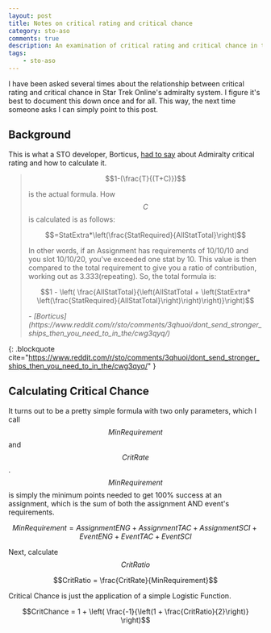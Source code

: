```yaml
---
layout: post
title: Notes on critical rating and critical chance
category: sto-aso
comments: true
description: An examination of critical rating and critical chance in the Admiralty system. 
tags:
    - sto-aso
---
```


I have been asked several times about the relationship between critical rating and critical chance in Star Trek Online's admiralty system. I figure it's best to document this down once and for all. This way, the next time someone asks I can simply point to this post.

## Background

This is what a STO developer, Borticus, [had to say](https://www.reddit.com/r/sto/comments/3qhuoi/dont_send_stronger_ships_then_you_need_to_in_the/cwg3qyq/) about Admiralty critical rating and how to calculate it.

>
> $$1-(\frac{T}{(T+C)})$$ 
>
> is the actual formula.
> How $$C$$ is calculated is as follows:
> 
> $$=StatExtra*\left(\frac{StatRequired}{AllStatTotal}\right)$$
> 
> In other words, if an Assignment has requirements of 10/10/10 and you slot 10/10/20, you've exceeded one stat by 10. This value is then compared to the total requirement to give you a ratio of contribution, working out as 3.333(repeating).
> So, the total formula is:
>
> $$1 - \left( \frac{AllStatTotal}{\left(AllStatTotal + \left(StatExtra* \left(\frac{StatRequired}{AllStatTotal}\right)\right)\right)}\right)$$
> 
><footer><cite> - [Borticus](https://www.reddit.com/r/sto/comments/3qhuoi/dont_send_stronger_ships_then_you_need_to_in_the/cwg3qyq/)</cite></footer>
{: .blockquote cite="https://www.reddit.com/r/sto/comments/3qhuoi/dont_send_stronger_ships_then_you_need_to_in_the/cwg3qyq/" }


## Calculating Critical Chance

It turns out to be a pretty simple formula with two only parameters, which I call $$MinRequirement$$ and $$CritRate$$. $$MinRequirement$$ is simply the minimum points needed to get 100% success at an assignment, which is the sum of both the assignment AND event's requirements.

$$MinRequirement = AssignmentENG + AssignmentTAC + AssignmentSCI + EventENG + EventTAC + EventSCI$$

Next, calculate $$CritRatio$$

$$CritRatio = \frac{CritRate}{MinRequirement}$$

Critical Chance is just the application of a simple Logistic Function.

$$CritChance = 1 + \left( \frac{-1}{\left(1 + \frac{CritRatio}{2}\right)} \right)$$

